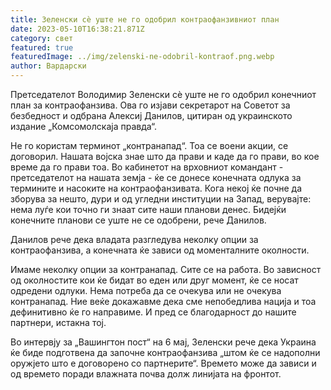 ```yaml
---
title: Зеленски сè уште не го одобрил контраофанзивниот план
date: 2023-05-10T16:38:21.871Z
category: свет
featured: true
featuredImage: ../img/zelenski-ne-odobril-kontraof.png.webp
author: Вардарски
---
```

Претседателот Володимир Зеленски сè уште не го одобрил конечниот план за контраофанзива. Ова го изјави секретарот на Советот за безбедност и одбрана Алексиј Данилов, цитиран од украинското издание „Комсомолскаја правда“.

Не го користам терминот „контранапад“. Тоа се воени акции, се договорил. Нашата војска знае што да прави и каде да го прави, во кое време да го прави тоа. Во кабинетот на врховниот командант - претседателот на нашата земја - ќе се донесе конечната одлука за термините и насоките на контраофанзивата. Кога некој ќе почне да зборува за нешто, дури и од угледни институции на Запад, верувајте: нема луѓе кои точно ги знаат сите наши планови денес. Бидејќи конечните планови се уште не се одобрени, рече Данилов.

Данилов рече дека владата разгледува неколку опции за контраофанзива, а конечната ќе зависи од моменталните околности.

Имаме неколку опции за контранапад. Сите се на работа. Во зависност од околностите кои ќе бидат во еден или друг момент, ќе се носат одредени одлуки. Нема потреба да се очекува или не очекува контранапад. Ние веќе докажавме дека сме непобедлива нација и тоа дефинитивно ќе го направиме. И пред се благодарност до нашите партнери, истакна тој.

Во интервју за „Вашингтон пост“ на 6 мај, Зеленски рече дека Украина ќе биде подготвена да започне контраофанзива „штом ќе се надополни оружјето што е договорено со партнерите“. Времето може да зависи и од времето поради влажната почва долж линијата на фронтот.